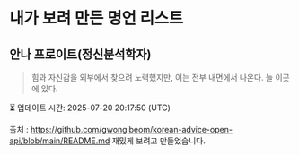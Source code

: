 # 내가 보려 만든 명언 리스트

##  안나 프로이트(정신분석학자)
> 힘과 자신감을 외부에서 찾으려 노력했지만, 이는 전부 내면에서 나온다. 늘 이곳에 있다.


⏳ 업데이트 시간: 2025-07-20 20:17:50 (UTC)

출처 : https://github.com/gwongibeom/korean-advice-open-api/blob/main/README.md
재밌게 보려고 만들었습니다.
